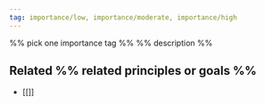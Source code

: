 ```yaml
---
tag: importance/low, importance/moderate, importance/high
---
```

%% pick one importance tag %%
%% description %%

## Related %% related principles or goals %%
- [[]]